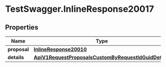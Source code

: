 # TestSwagger.InlineResponse20017

## Properties

Name | Type | Description | Notes
------------ | ------------- | ------------- | -------------
**proposal** | [**InlineResponse20010**](InlineResponse20010.md) |  | [optional] 
**details** | [**ApiV1RequestProposalsCustomByRequestIdGuidDetails**](ApiV1RequestProposalsCustomByRequestIdGuidDetails.md) |  | [optional] 


